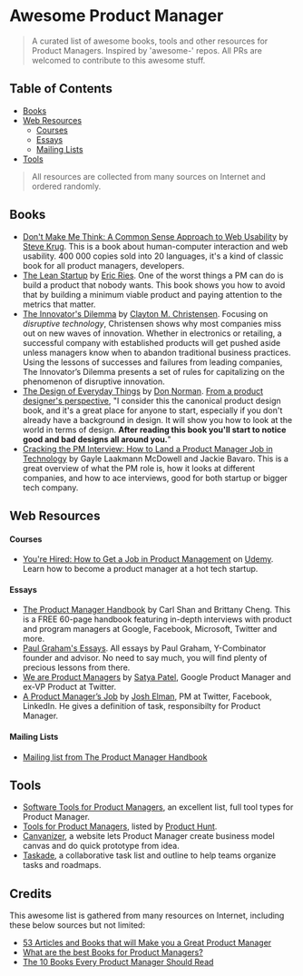 Awesome Product Manager
======================
> A curated list of awesome books, tools and other resources for Product Managers. Inspired by 'awesome-' repos. All PRs are welcomed to contribute to this awesome stuff.

<!---
[]()
-->

## Table of Contents
- [Books](#books) 
- [Web Resources](#web-resource)
	- [Courses](#courses)
	- [Essays](#essays)
	- [Mailing Lists](#mailing-lists)
- [Tools](#tools)

> All resources are collected from many sources on Internet and ordered randomly.

## Books
- [Don't Make Me Think: A Common Sense Approach to Web Usability](http://www.amazon.com/Dont-Make-Me-Think-Usability/dp/0321344758) by [Steve Krug](http://www.sensible.com/). This is a book about human-computer interaction and web usability. 400 000 copies sold into 20 languages, it's a kind of classic book for all product managers, developers.
- [The Lean Startup](http://www.amazon.com/gp/product/B004J4XGN6/ref=as_li_ss_tl?ie=UTF8&camp=1789&creative=390957&creativeASIN=B004J4XGN6&linkCode=as2&tag=theartofproma-20) by [Eric Ries](https://twitter.com/ericries). One of the worst things a PM can do is build a product that nobody wants.  This book shows you how to avoid that by building a minimum viable product and paying attention to the metrics that matter.
- [The Innovator's Dilemma](http://www.amazon.com/gp/product/0062060244/ref=as_li_ss_tl?ie=UTF8&camp=1789&creative=390957&creativeASIN=0062060244&linkCode=as2&tag=httpstwit071f-20) by [Clayton M. Christensen](http://www.claytonchristensen.com/). Focusing on _disruptive technology_, Christensen shows why most companies miss out on new waves of innovation. Whether in electronics or retailing, a successful company with established products will get pushed aside unless managers know when to abandon traditional business practices. Using the lessons of successes and failures from leading companies, The Innovator’s Dilemma presents a set of rules for capitalizing on the phenomenon of disruptive innovation.
- [The Design of Everyday Things](http://www.amazon.com/gp/product/B00E257T6C/ref=as_li_ss_tl?ie=UTF8&camp=1789&creative=390957&creativeASIN=B00E257T6C&linkCode=as2&tag=theartofproma-20) by [Don Norman](http://www.jnd.org/). [From a product designer's perspective](http://pmblog.quora.com/The-10-Books-Every-Product-Manager-Should-Read), "I consider this the canonical product design book, and it's a great place for anyone to start, especially if you don't already have a background in design. It will show you how to look at the world in terms of design. **After reading this book you'll start to notice good and bad designs all around you.**"
- [Cracking the PM Interview: How to Land a Product Manager Job in Technology](http://www.amazon.com/gp/product/0984782818/ref=as_li_tf_tl?ie=UTF8&camp=1789&creative=9325&creativeASIN=0984782818&linkCode=as2&tag=carshaperweb-20) by Gayle Laakmann McDowell and Jackie Bavaro. This is a great overview of what the PM role is, how it looks at different companies, and how to ace interviews, good for both startup or bigger tech company.

<!--
- [Business Model Generation]().
- [Getting Things Done]()
-->

## Web Resources
#### Courses
- [You're Hired: How to Get a Job in Product Management](https://www.udemy.com/how-to-get-a-job-in-product-management/) on [Udemy](https://www.udemy.com). Learn how to become a product manager at a hot tech startup.

#### Essays
- [The Product Manager Handbook](http://thepmhandbook.com/) by Carl Shan and Brittany Cheng. This is a FREE 60-page handbook featuring in-depth interviews with product and program managers at Google, Facebook, Microsoft, Twitter and more.
- [Paul Graham's Essays](http://www.paulgraham.com/articles.html). All essays by Paul Graham, Y-Combinator founder and advisor. No need to say much, you will find plenty of precious lessons from there.
- [We are Product Managers](http://venturegeneratedcontent.com/2013/07/11/we-are-product-managers/?utm_source=buffer&utm_campaign=Buffer&utm_content=bufferaceac&utm_medium=twitter) by [Satya Patel](https://twitter.com/satyap), Google Product Manager and ex-VP Product at Twitter.
- [A Product Manager’s Job](https://medium.com/@joshelman/a-product-managers-job-63c09a43d0ec) by [Josh Elman](https://medium.com/@joshelman), PM at Twitter, Facebook, LinkedIn. He gives a definition of task, responsibilty for Product Manager.

#### Mailing Lists
- [Mailing list from The Product Manager Handbook](http://us7.campaign-archive1.com/home/?u=2d088a4a12d4882e575ba320a&id=990d67eb21)

## Tools
- [Software Tools for Product Managers](http://www.brainmates.com.au/industry-links/software-tools-for-product-managers), an excellent list, full tool types for Product Manager.
- [Tools for Product Managers](https://www.producthunt.com/e/tools-for-product-managers), listed by [Product Hunt](https://www.producthunt.com/).
- [Canvanizer](https://canvanizer.com/), a website lets Product Manager create business model canvas and do quick prototype from idea.
- [Taskade](https://taskade.com/), a collaborative task list and outline to help teams organize tasks and roadmaps.


## Credits
This awesome list is gathered from many resources on Internet, including these below sources but not limited:
- [53 Articles and Books that will Make you a Great Product Manager](https://medium.com/@noah_weiss/50-articles-and-books-that-will-make-you-a-great-product-manager-aad5babee2f7)
- [What are the best Books for Product Managers?](http://www.quora.com/What-are-the-best-Books-for-Product-Managers)
- [The 10 Books Every Product Manager Should Read](http://pmblog.quora.com/The-10-Books-Every-Product-Manager-Should-Read)







<!---
[]()
-->
